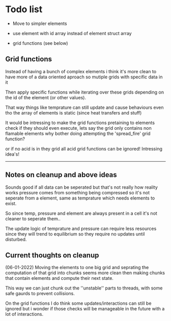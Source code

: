 # Todo list
* Move to simpler elements
* use element with id array instead of element struct array

* grid functions (see below)

## Grid functions
Instead of having a bunch of complex elements i think it's more clean
to have more of a data oriented aproach
so mutiple grids with specific data in it

Then apply specific functions while iterating over these grids depending on the id of the element (or other values).

That way things like temprature can still update and cause behaviours
even tho the array of elements is static (since heat transfers and stuff)

It would be intressing to make the grid functions pretaining to elements
check if they should even execute, lets say the grid only contains non flamable elements why bother doing attempting the 'spread_fire' grid function?

or if no acid is in they grid all acid grid functions can be ignored!
Intressing idea's! 

---
## Notes on cleanup and above ideas
Sounds good if all data can be seperated but that's not really how reality works pressure comes from something being compressed so it's not seperate from a element, same as temprature which needs elements to exist.

So since temp, pressure and element are always present in a cell it's not cleaner to seperate them..

The update logic of temprature and pressure can require less resources since they will trend to equilibrium so they require no updates until disturbed.

## Current thoughts on cleanup
(06-01-2022)
Moving the elements to one big grid and seprating the computation of that grid into chunks seems more clean then making chunks that contain elements and compute their next state.

This way we can just chunk out the ''unstable'' parts to threads, with some safe gaurds to prevent collisions.

On the grid functions I do think some updates/interactions can still be ignored but i wonder if those checks will be manageable in the future with a lot of interactions.


